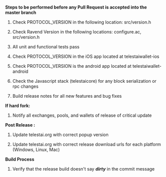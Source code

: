 **Steps to be performed before any Pull Request is accepted into the master branch**

  1. Check PROTOCOL_VERSION in the following location: src/version.h

  2. Check Ravend Version in the following locations: configure.ac, src/version.h

  3. All unit and functional tests pass

  4. Check PROTOCOL_VERSION in the iOS app located at telestaiwallet-ios

  5. Check PROTOCOL_VERSION is the android app located at telestaiwallet-android

  6. Check the Javascript stack (telestaicore) for any block serialization or rpc changes
  
  7. Build release notes for all new features and bug fixes

**If hard fork:**

  1. Notify all exchanges, pools, and wallets of release of critical update

**Post Release :**

  1. Update telestai.org with correct popup version
  
  2. Update telestai.org with correct release download urls for each platform (Windows, Linux, Mac)

**Build Process**

  1. Verify that the release build doesn't say ***dirty*** in the commit message

